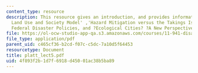 ```yaml
---
content_type: resource
description: This resource gives an introduction, and provides information on 'The
  Land Use and Society Model' ,'Hazard Mitigation versus the Takings Issue', Calibrating
  Federal Disaster Policies, and ?Ecological Cities? ?A New Perspective.
file: https://ol-ocw-studio-app-qa.s3.amazonaws.com/courses/11-941-disaster-vulnerability-and-resilience-spring-2005/4f893f2b1d7f6918d45001ac38b5ba89_platt_lect5.pdf
file_type: application/pdf
parent_uid: c465cf36-b2cd-f07c-c5dc-7a10d5f64453
resourcetype: Document
title: platt_lect5.pdf
uid: 4f893f2b-1d7f-6918-d450-01ac38b5ba89
---
```

